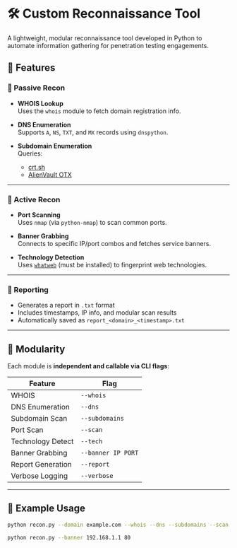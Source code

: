 # 🛠️ Custom Reconnaissance Tool

A lightweight, modular reconnaissance tool developed in Python to automate information gathering for penetration testing engagements.

## 🚀 Features

### 🔎 Passive Recon
- **WHOIS Lookup**  
  Uses the `whois` module to fetch domain registration info.
  
- **DNS Enumeration**  
  Supports `A`, `NS`, `TXT`, and `MX` records using `dnspython`.

- **Subdomain Enumeration**  
  Queries:
  - [crt.sh](https://crt.sh/)
  - [AlienVault OTX](https://otx.alienvault.com/)

---

### 🎯 Active Recon
- **Port Scanning**  
  Uses `nmap` (via `python-nmap`) to scan common ports.

- **Banner Grabbing**  
  Connects to specific IP/port combos and fetches service banners.

- **Technology Detection**  
  Uses [`whatweb`](https://tools.kali.org/web-applications/whatweb) (must be installed) to fingerprint web technologies.

---

### 📄 Reporting
- Generates a report in `.txt` format
- Includes timestamps, IP info, and modular scan results
- Automatically saved as `report_<domain>_<timestamp>.txt`

---

## 🧩 Modularity

Each module is **independent and callable via CLI flags**:

| Feature            | Flag              |
|--------------------|-------------------|
| WHOIS              | `--whois`         |
| DNS Enumeration    | `--dns`           |
| Subdomain Scan     | `--subdomains`    |
| Port Scan          | `--scan`          |
| Technology Detect  | `--tech`          |
| Banner Grabbing    | `--banner IP PORT`|
| Report Generation  | `--report`        |
| Verbose Logging    | `--verbose`       |

---

## 🧪 Example Usage

```bash
python recon.py --domain example.com --whois --dns --subdomains --scan --tech --report
```

```bash
python recon.py --banner 192.168.1.1 80
```
